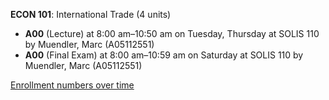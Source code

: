 **ECON 101**: International Trade (4 units)

- **A00** (Lecture) at 8:00 am–10:50 am on Tuesday, Thursday at SOLIS 110 by Muendler, Marc (A05112551)
- **A00** (Final Exam) at 8:00 am–10:59 am on Saturday at SOLIS 110 by Muendler, Marc (A05112551)

[Enrollment numbers over time](./ECON101.tsv)

